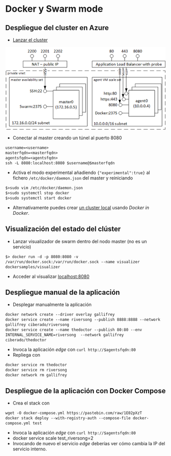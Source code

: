 # Docker y Swarm mode

## Despliegue del cluster en Azure

* [Lanzar el cluster](https://github.com/Azure/azure-quickstart-templates/tree/master/101-acsengine-swarmmode)

![Cluster](https://raw.githubusercontent.com/Azure/acs-engine/master/docs/images/swarm.png)

* Conectar al master creando un túnel al puerto 8080
```
username=<username>
masterfqdn=<masterfqdn>
agentsfqdn=<agentsfqdn>
ssh -L 8080:localhost:8080 $username@$masterfqdn

```
* Activa el modo experimental añadiendo ```{"experimental":true}``` al fichero ```/etc/docker/daemon.json``` del master y reiniciando
```
$>sudo vim /etc/docker/daemon.json
$>sudo systemctl stop docker
$>sudo systemctl start docker
```
* Alternativamente puedes crear [un cluster local](https://pastebin.com/KizLE6Cf) usando *Docker in Docker*.

## Visualización del estado del clúster

* Lanzar visualizador de swarm dentro del nodo master (no es un servicio)
```
$> docker run -d -p 8080:8080 -v /var/run/docker.sock:/var/run/docker.sock --name visualizer dockersamples/visualizer
```
* Acceder al visualizar [localhost:8080](http://localhost:8080)

## Despliegue manual de la aplicación

* Desplegar manualmente la aplicación
```
docker network create --driver overlay gallifrey
docker service create --name riversong --publish 8888:8888 --network gallifrey ciberado/riversong
docker service create --name thedoctor --publish 80:80 --env INTERNAL_SERVICE_NAME=riversong  --network gallifrey ciberado/thedoctor
```
* Invoca la aplicación *edge* con ```curl http://$agentsfqdn:80```
* Repliega con
```
docker service rm thedoctor
docker service rm riversong
docker network rm gallifrey
```

## Despliegue de la aplicación con Docker Compose 

* Crea el stack con
```
wget -O docker-compose.yml https://pastebin.com/raw/1E02pXzT
docker stack deploy --with-registry-auth --compose-file docker-compose.yml test
```
* Invoca la aplicación *edge* con ```curl http://$agentsfqdn:80```
* docker service scale test_riversong=2
* Invocando de nuevo el servicio *edge* deberías ver cómo cambia la IP del servicio interno.
 



